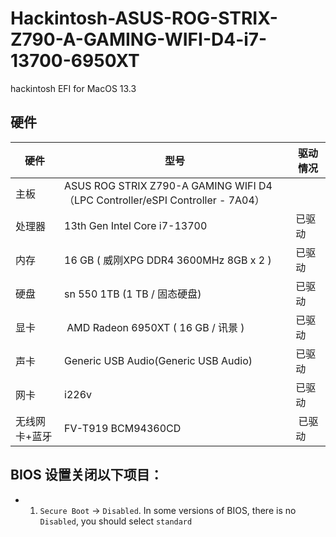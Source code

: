 # Hackintosh-ASUS-ROG-STRIX-Z790-A-GAMING-WIFI-D4-i7-13700-6950XT

hackintosh EFI for MacOS 13.3

## 硬件


| 硬件 | 型号 | 驱动情况 |
| --- | --- | --- |
| 主板 | ASUS ROG STRIX Z790-A GAMING WIFI D4（LPC Controller/eSPI Controller - 7A04） |  |
| 处理器 | 13th Gen Intel Core i7-13700 | 已驱动 |
| 内存 | 16 GB ( 威刚XPG DDR4 3600MHz 8GB x 2 ) | 已驱动 |
| 硬盘 | sn 550 1TB (1 TB / 固态硬盘) | 已驱动 |
| 显卡 |  AMD Radeon 6950XT ( 16 GB / 讯景 ) | 已驱动 |
| 声卡 | Generic USB Audio(Generic USB Audio) | 已驱动 |
| 网卡 | i226v | 已驱动 |
| 无线网卡+蓝牙 | FV-T919 BCM94360CD |  已驱动 |

## BIOS 设置关闭以下项目：

-   1.  `Secure Boot` -> `Disabled`. In some versions of BIOS, there is no `Disabled`, you should select `standard`
